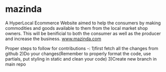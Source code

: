 # mazinda
A HyperLocal Ecommerce Website aimed to help the consumers by making commodities and goods available to them from the local market shop owners.
This will be benificial to both the consumer as well as the producer and increase the business.
www.mazinda.com



Proper steps to follow for contributions -:
1)first fetch all the changes from github
2)Do your changes(Remember to properly format the code, use partials, put styling in static and clean your code)
3)Create new branch in main repo

